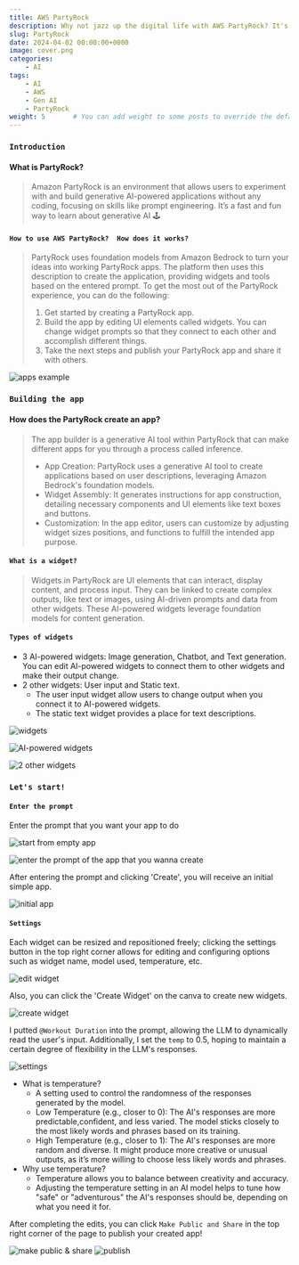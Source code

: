```yaml
---
title: AWS PartyRock
description: Why not jazz up the digital life with AWS PartyRock? It's ur no-code gateway to crafting AI apps, minus headahce 💽
slug: PartyRock
date: 2024-04-02 00:00:00+0000
image: cover.png
categories:
    - AI
tags:
    - AI
    - AWS
    - Gen AI
    - PartyRock
weight: 5       # You can add weight to some posts to override the default sorting (date descending)
---
```


### `Introduction`
#### What is PartyRock?
> Amazon PartyRock is an environment that allows users to experiment with and build
> generative AI-powered applications without any coding, focusing on skills like 
> prompt engineering. It’s a fast and fun way to learn about generative AI 🕹️

#### `How to use AWS PartyRock?  How does it works?`
> PartyRock uses foundation models from Amazon Bedrock to turn your ideas into 
> working PartyRock apps. The platform then uses this description to create the 
> application, providing widgets and tools based on the entered prompt.
> To get the most out of the PartyRock experience, you can do the following:
> 1. Get started by creating a PartyRock app. 
> 2. Build the app by editing UI elements called widgets. You can change widget 
> prompts so that they connect to each other and accomplish different things.
> 3. Take the next steps and publish your PartyRock app and share it with others.

![apps example](1.png)

### `Building the app`
#### How does the PartyRock create an app?
> The app builder is a generative AI tool within PartyRock that can make different 
> apps for you through a process called inference. 
> * App Creation: PartyRock uses a generative AI tool to create applications based 
> on user descriptions, leveraging Amazon Bedrock's foundation models.
> * Widget Assembly: It generates instructions for app construction, detailing 
> necessary components and UI elements like text boxes and buttons.
> * Customization: In the app editor, users can customize by adjusting widget sizes
> positions, and functions to fulfill the intended app purpose.

#### `What is a widget?`
> Widgets in PartyRock are UI elements that can interact, display content, and 
> process input. They can be linked to create complex outputs, like text or images,
> using AI-driven prompts and data from other widgets. These AI-powered widgets 
> leverage foundation models for content generation.

#### `Types of widgets`
* 3 AI-powered widgets: Image generation, Chatbot, and Text generation. 
    You can edit AI-powered widgets to connect them to other widgets and make their output change.
* 2 other widgets: User input and Static text. 
  * The user input widget allow users to change output when you connect it to     AI-powered widgets. 
  * The static text widget provides a place for text descriptions.

![widgets](2.png)

![AI-powered widgets](3.png)

![2 other widgets](4.png)

### `Let's start!`

#### `Enter the prompt`
Enter the prompt that you want your app to do

![start from empty app](5.png)

![enter the prompt of the app that you wanna create](6.png)

After entering the prompt and clicking 'Create', you will receive an initial simple app.

![initial app](7.png)

#### `Settings`
Each widget can be resized and repositioned freely; clicking the settings button in the top right corner allows for editing and configuring options such as widget name, model used, temperature, etc.

![edit widget](8.png)

Also, you can click the 'Create Widget' on the canva to create new widgets.

![create widget](9.png)

I putted `@Workout Duration` into the prompt, allowing the LLM to dynamically read the user's input. Additionally, I set the `temp` to 0.5, hoping to maintain a certain degree of flexibility in the LLM's responses.

![settings](10.png)

* What is temperature?
  * A setting used to control the randomness of the responses generated by the model.
  * Low Temperature (e.g., closer to 0): The AI's responses are more predictable,confident, and less varied. The model sticks closely to the most likely words and phrases based on its training.
  * High Temperature (e.g., closer to 1): The AI's responses are more random and diverse. It might produce more creative or unusual outputs, as it’s more willing to choose less likely words and phrases.
* Why use temperature?
  * Temperature allows you to balance between creativity and accuracy. 
  * Adjusting the temperature setting in an AI model helps to tune how "safe" or "adventurous" the AI's responses should be, depending on what you need it for.


After completing the edits, you can click `Make Public and Share` in the top right corner of the page to publish your created app!

![make public & share](11.png) ![publish](12.png)



